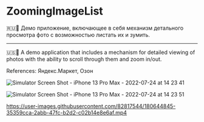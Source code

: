 # ZoomingImageList

🇷🇺🌃 Демо приложение, включающее в себя механизм детального просмотра фото с возможностью листать их и зумить.

-------------------------------------------------

🇺🇸🌇 A demo application that includes a mechanism for detailed viewing of photos with the ability to scroll through them and zoom in/out.


References: Яндекс.Маркет, Озон


![Simulator Screen Shot - iPhone 13 Pro Max - 2022-07-24 at 14 23 41](https://user-images.githubusercontent.com/82817544/180644742-fd9421ec-0dcb-4a5e-b87f-cd48e6bf3da9.png)


![Simulator Screen Shot - iPhone 13 Pro Max - 2022-07-24 at 14 23 51](https://user-images.githubusercontent.com/82817544/180644743-6bc23926-7154-4083-ba09-16d1f8f79a2b.png)



https://user-images.githubusercontent.com/82817544/180644845-35359cca-2abb-47fc-b2d2-c02b14e8e6af.mp4

